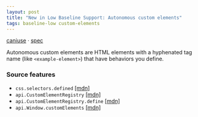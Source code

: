 ```yaml
---
layout: post
title: "New in Low Baseline Support: Autonomous custom elements"
tags: baseline-low custom-elements
---
```


[caniuse](https://caniuse.com/?search=autonomous-custom-elements) · [spec](https://html.spec.whatwg.org/multipage/custom-elements.html#autonomous-custom-element)

Autonomous custom elements are HTML elements with a hyphenated tag name (like `<example-element>`) that have behaviors you define.

### Source features

- ``css.selectors.defined`` [[mdn]](https://developer.mozilla.org/en-US/search?q=css.selectors.defined)
- ``api.CustomElementRegistry`` [[mdn]](https://developer.mozilla.org/en-US/search?q=api.CustomElementRegistry)
- ``api.CustomElementRegistry.define`` [[mdn]](https://developer.mozilla.org/en-US/search?q=api.CustomElementRegistry.define)
- ``api.Window.customElements`` [[mdn]](https://developer.mozilla.org/en-US/search?q=api.Window.customElements)
